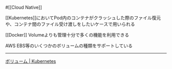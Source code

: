 #[[Cloud Native]]

[[Kubernetes]]においてPod内のコンテナがクラッシュした際のファイル復元や、コンテナ間のファイル受け渡しをしたいケースで用いられる

[[Docker]] Volumeよりも管理十分で多くの機能を利用できる

AWS EBS等のいくつかのボリュームの種類をサポートしている

---

[ボリューム | Kubernetes](https://kubernetes.io/ja/docs/concepts/storage/volumes/)
